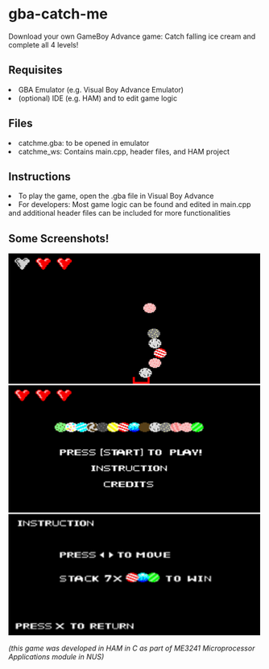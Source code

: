 # gba-catch-me
<p> Download your own GameBoy Advance game: Catch falling ice cream and complete all 4 levels! </p>
<h2> Requisites </h2>
	<li> GBA Emulator (e.g. Visual Boy Advance Emulator) </li>
  <li> (optional) IDE (e.g. HAM) and  to edit game logic </li>
<h2> Files </h2>
	<li> catchme.gba: to be opened in emulator </li>
  <li> catchme_ws: Contains main.cpp, header files, and HAM project </li>
<h2> Instructions </h2>
	<li> To play the game, open the .gba file in Visual Boy Advance  </li>
  <li> For developers: Most game logic can be found and edited in main.cpp and additional header files can be included for more functionalities </li>
<h2> Some Screenshots! </h2>
<img src="game_play/stacking.png" width=500 title="Stacking of ice cream"/>
<img src="game_play/start screen.png" width=500 title="Start screen" /> 
<img src="game_play/instruction.png" width=500 title="Instructions"/> 
</br>
<p> <em>(this game was developed in HAM in C as part of ME3241 Microprocessor Applications module in NUS) </em> </p>
